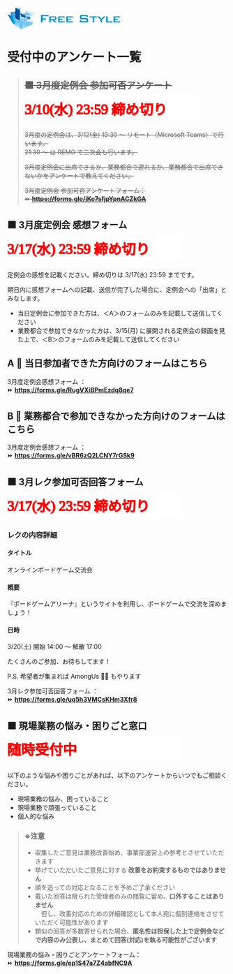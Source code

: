 ![](./logo.png)

# 受付中のアンケート一覧

> ## ~~⬛ 3月度定例会 参加可否アンケート  ![3/10(水) 23:59 締め切り](./closing-monthly-meeting-2021-03.svg)~~
> 
> ~~3月度の定例会は、3/12(金) 19:30 ～ リモート（Microsoft Teams）で行います。~~  
> ~~21:30 ～ は REMO で二次会も行います。~~
> 
> ~~3月度定例会に出席できるか、業務都合で遅れるか、業務都合で出席できないかをアンケートで教えてください。~~  
> 
> ~~3月度定例会 参加可否アンケートフォーム：~~  
> ~~⏩ **https://forms.gle/jKe7sfjpYpnACZkGA**~~  

## ⬛ 3月度定例会 感想フォーム  ![3/17(水) 23:59 締め切り](./closing-monthly-meeting-2021-03-impressions.svg)

定例会の感想を記載ください。締め切りは 3/17(水) 23:59 までです。

期日内に感想フォームへの記載、送信が完了した場合に、定例会への「出席」とみなします。

- 当日定例会に参加できた方は、＜A＞のフォームのみを記載して送信してください
- 業務都合で参加できなかった方は、3/15(月) に展開される定例会の録画を見た上で、＜B＞のフォームのみを記載して送信してください

## A 🔵 当日参加者できた方向けのフォームはこちら
3月度定例会感想フォーム ：  
⏩ **https://forms.gle/RugVXiBPmEzdq8qe7** 

## B 🔵 業務都合で参加できなかった方向けのフォームはこちら
3月度定例会感想フォーム ：  
⏩ **https://forms.gle/vBR6zQ2LCNY7rGSk9**  

## ⬛ 3月レク参加可否回答フォーム  ![3/17(水) 23:59 締め切り](./closing-monthly-meeting-2021-03-impressions.svg)

### レクの内容詳細
#### タイトル
オンラインボードゲーム交流会

#### 概要 
『ボードゲームアリーナ』というサイトを利用し、ボードゲームで交流を深めましょう！

#### 日時
3/20(土)
開始 14:00 ～ 解散 17:00 

たくさんのご参加、お待ちしてます！

P.S.
希望者が集まれば AmongUs 💃🏼 もやります

3月レク参加可否回答フォーム ：  
⏩ **https://forms.gle/uq5h3VMCsKHm3Xfr8**  

## ⬛ 現場業務の悩み・困りごと窓口  ![3/10(水) 23:59 締め切り](./always-accepting.svg)

以下のような悩みや困りごとがあれば、以下のアンケートからいつでもご相談ください。

- 現場業務の悩み、困っていること
- 現場業務で頑張っていること
- 個人的な悩み

> ### ※注意
> - 収集したご意見は業務改善始め、事業部運営上の参考とさせていただきます  
> - 挙げていただいたご意見に対する **改善をお約束するものではありません**  
> - 順を追っての対応となることを予めご了承ください  
> - 戴いた回答は限られた管理者のみの閲覧に留め、**口外することはありません**  
> 　但し、改善対応のための詳細確認として本人宛に個別連絡をさせていただく可能性があります  
> - 類似の回答が多数寄せられた場合、**匿名性は担保した上で定例会などで内容のみ公表し、まとめて回答(対応)を執る可能性がございます**  

現場業務の悩み・困りごとアンケートフォーム：  
⏩ **https://forms.gle/ep1S47a7Z4abfNC9A**  
